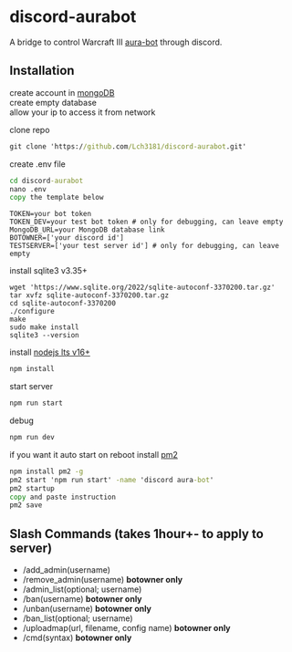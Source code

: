# discord-aurabot
A bridge to control Warcraft III [aura-bot](https://github.com/sfarmani/aura-bot) through discord.  

## Installation
create account in [mongoDB](https://www.mongodb.com/)   
create empty database   
allow your ip to access it from network       

clone repo
```cmd
git clone 'https://github.com/Lch3181/discord-aurabot.git'
```

create .env file    
```cmd
cd discord-aurabot
nano .env
copy the template below
```
```env
TOKEN=your bot token    
TOKEN_DEV=your test bot token # only for debugging, can leave empty
MongoDB_URL=your MongoDB database link   
BOTOWNER=['your discord id']
TESTSERVER=['your test server id'] # only for debugging, can leave empty
```

install sqlite3 v3.35+
```
wget 'https://www.sqlite.org/2022/sqlite-autoconf-3370200.tar.gz'
tar xvfz sqlite-autoconf-3370200.tar.gz
cd sqlite-autoconf-3370200
./configure
make
sudo make install
sqlite3 --version
```

install [nodejs lts v16+](https://www.digitalocean.com/community/tutorials/how-to-install-node-js-on-ubuntu-20-04)

```cmd
npm install
```

start server
```cmd
npm run start
```

debug
```cmd
npm run dev
```

if you want it auto start on reboot
install [pm2](https://pm2.keymetrics.io/)

```cmd
npm install pm2 -g
pm2 start 'npm run start' -name 'discord aura-bot'
pm2 startup
copy and paste instruction
pm2 save
```

## Slash Commands (takes 1hour+- to apply to server)
- /add_admin(username)
- /remove_admin(username) **botowner only**
- /admin_list(optional; username)
- /ban(username) **botowner only**
- /unban(username) **botowner only**
- /ban_list(optional; username)
- /uploadmap(url, filename, config name) **botowner only**
- /cmd(syntax) **botowner only**
